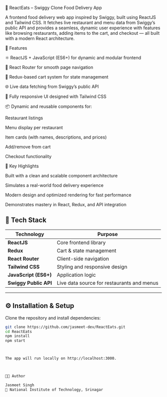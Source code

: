 🍴 ReactEats – Swiggy Clone Food Delivery App

A frontend food delivery web app inspired by Swiggy, built using ReactJS and Tailwind CSS.
It fetches live restaurant and menu data from Swiggy’s public API and provides a seamless, dynamic user experience with features like browsing restaurants, adding items to the cart, and checkout — all built with a modern React architecture.

🚀 Features

⚛️ ReactJS + JavaScript (ES6+) for dynamic and modular frontend

🔄 React Router for smooth page navigation

🛒 Redux-based cart system for state management

🌐 Live data fetching from Swiggy’s public API

📱 Fully responsive UI designed with Tailwind CSS

📦 Dynamic and reusable components for:

Restaurant listings

Menu display per restaurant

Item cards (with names, descriptions, and prices)

Add/remove from cart

Checkout functionality

🧠 Key Highlights

Built with a clean and scalable component architecture

Simulates a real-world food delivery experience

Modern design and optimized rendering for fast performance

Demonstrates mastery in React, Redux, and API integration

## 🧰 Tech Stack

| Technology | Purpose |
|-------------|----------|
| **ReactJS** | Core frontend library |
| **Redux** | Cart & state management |
| **React Router** | Client-side navigation |
| **Tailwind CSS** | Styling and responsive design |
| **JavaScript (ES6+)** | Application logic |
| **Swiggy Public API** | Live data source for restaurants and menus |

---

## ⚙️ Installation & Setup

Clone the repository and install dependencies:

```bash
git clone https://github.com/jasmeet-dev/ReactEats.git
cd ReactEats
npm install
npm start



The app will run locally on http://localhost:3000.



🧑‍💻 Author

Jasmeet Singh
📍 National Institute of Technology, Srinagar
